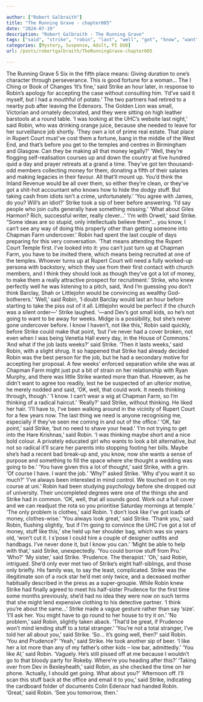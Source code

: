 ```yaml
---

author: ["Robert Galbraith"]
title: "The Running Grave - chapter005"
date: "2024-07-19"
description: "Robert Galbraith - The Running Grave"
tags: ["said", "strike", "robin", "last", "well", "got", "know", "want", "lot", "money", "stuff", "going", "like", "rupert", "court", "think", "would", "chapman", "farm", "need", "look", "week", "could", "might", "thinking"]
categories: [Mystery, Suspense, Adult, PI DUO]
url: /posts/robertgalbraith/TheRunningGrave-chapter005

---
```



The Running Grave
5
Six in the fifth place means:
Giving duration to one’s character through perseverance.
This is good fortune for a woman…
The I Ching or Book of Changes
‘It’s fine,’ said Strike an hour later, in response to Robin’s apology for accepting the case without consulting him. ‘I’d’ve said it myself, but I had a mouthful of potato.’
The two partners had retired to a nearby pub after leaving the Edensors. The Golden Lion was small, Victorian and ornately decorated, and they were sitting on high leather barstools at a round table.
‘I was looking at the UHC’s website last night,’ said Robin, who was drinking orange juice, because she needed to leave for her surveillance job shortly. ‘They own a lot of prime real estate. That place in Rupert Court must’ve cost them a fortune, bang in the middle of the West End, and that’s before you get to the temples and centres in Birmingham and Glasgow. Can they be making all that money legally?’
‘Well, they’re flogging self-realisation courses up and down the country at five hundred quid a day and prayer retreats at a grand a time. They’ve got ten thousand-odd members collecting money for them, donating a fifth of their salaries and making legacies in their favour. All that’ll mount up. You’d think the Inland Revenue would be all over them, so either they’re clean, or they’ve got a shit-hot accountant who knows how to hide the dodgy stuff. But taking cash from idiots isn’t a crime, unfortunately.’
‘You agree with James, do you? Will’s an idiot?’
Strike took a sip of beer before answering.
‘I’d say people who join cults generally have something missing.’
‘What about Giles Harmon? Rich, successful writer, really clever…’
‘I’m with Orwell,’ said Strike. “Some ideas are so stupid, only intellectuals believe them”… you know, I can’t see any way of doing this properly other than getting someone into Chapman Farm undercover.’
Robin had spent the last couple of days preparing for this very conversation.
‘That means attending the Rupert Court Temple first. I’ve looked into it: you can’t just turn up at Chapman Farm, you have to be invited there, which means being recruited at one of the temples. Whoever turns up at Rupert Court will need a fully worked-up persona with backstory, which they use from their first contact with church members, and I think they should look as though they’ve got a lot of money, to make them a really attractive prospect for recruitment.’
Strike, who knew perfectly well he was listening to a pitch, said, ‘And I’m guessing you don’t think Barclay, Shah or Littlejohn would be convincing as wealthy God-botherers.’
‘Well,’ said Robin, ‘I doubt Barclay would last an hour before starting to take the piss out of it all. Littlejohn would be perfect if the church was a silent order—’
Strike laughed.
‘—and Dev’s got small kids, so he’s not going to want to be away for weeks. Midge is a possibility, but she’s never gone undercover before. I know I haven’t, not like this,’ Robin said quickly, before Strike could make that point, ‘but I’ve never had a cover broken, not even when I was being Venetia Hall every day, in the House of Commons.’
‘And what if the job lasts weeks?’ said Strike.
‘Then it lasts weeks,’ said Robin, with a slight shrug.
It so happened that Strike had already decided Robin was the best person for the job, but he had a secondary motive for accepting her proposal. A few weeks’ enforced separation while she was at Chapman Farm might just put a bit of strain on her relationship with Ryan Murphy, and there was little Strike wanted more than that. However, as he didn’t want to agree too readily, lest he be suspected of an ulterior motive, he merely nodded and said, ‘OK, well, that could work. It needs thinking through, though.’
‘I know. I can’t wear a wig at Chapman Farm, so I’m thinking of a radical haircut.’
‘Really?’ said Strike, without thinking. He liked her hair.
‘I’ll have to, I’ve been walking around in the vicinity of Rupert Court for a few years now. The last thing we need is anyone recognising me, especially if they’ve seen me coming in and out of the office.’
‘OK, fair point,’ said Strike, ‘but no need to shave your head.’
‘I’m not trying to get into the Hare Krishnas,’ said Robin. ‘I was thinking maybe short and a nice bold colour. A privately educated girl who wants to look a bit alternative, but not so radical it’ll scare her parents into stopping footing her bills. Maybe she’s had a recent bad break-up and, you know, now she wants a sense of purpose and something to fill the space where she thought a wedding was going to be.’
‘You have given this a lot of thought,’ said Strike, with a grin.
‘Of course I have. I want the job.’
‘Why?’ asked Strike. ‘Why d’you want it so much?’
‘I’ve always been interested in mind control. We touched on it on my course at uni.’
Robin had been studying psychology before she dropped out of university. Their uncompleted degrees were one of the things she and Strike had in common.
‘OK, well, that all sounds good. Work out a full cover and we can readjust the rota so you prioritise Saturday mornings at temple.’
‘The only problem is clothes,’ said Robin. ‘I don’t look like I’ve got loads of money, clothes-wise.’
‘You always look great,’ said Strike.
‘Thank you,’ said Robin, flushing slightly, ‘but if I’m going to convince the UHC I’ve got a lot of money, stuff like this,’ she held up her shoulder bag, which was six years old, ‘won’t cut it. I s’pose I could hire a couple of designer outfits and handbags. I’ve never done it, but I know you can.’
‘Might be able to help with that,’ said Strike, unexpectedly. ‘You could borrow stuff from Pru.’
‘Who?’
‘My sister,’ said Strike. ‘Prudence. The therapist.’
‘Oh,’ said Robin, intrigued.
She’d only ever met two of Strike’s eight half-siblings, and those only briefly. His family was, to say the least, complicated. Strike was the illegitimate son of a rock star he’d met only twice, and a deceased mother habitually described in the press as a super-groupie. While Robin knew Strike had finally agreed to meet his half-sister Prudence for the first time some months previously, she’d had no idea they were now on such terms that she might lend expensive clothing to his detective partner.
‘I think you’re about the same…’ Strike made a vague gesture rather than say ‘size’. ‘I’ll ask her. You might have to go round to her house to try it on.’
‘No problem,’ said Robin, slightly taken aback. ‘That’d be great, if Prudence won’t mind lending stuff to a total stranger.’
‘You’re not a total stranger, I’ve told her all about you,’ said Strike.
‘So… it’s going well, then?’ said Robin. ‘You and Prudence?’
‘Yeah,’ said Strike. He took another sip of beer. ‘I like her a lot more than any of my father’s other kids – low bar, admittedly.’
‘You like Al,’ said Robin.
‘Vaguely. He’s still pissed off at me because I wouldn’t go to that bloody party for Rokeby. Where’re you heading after this?’
‘Taking over from Dev in Bexleyheath,’ said Robin, as she checked the time on her phone. ‘Actually, I should get going. What about you?’
‘Afternoon off. I’ll scan this stuff back at the office and email it to you,’ said Strike, indicating the cardboard folder of documents Colin Edensor had handed Robin.
‘Great,’ said Robin. ‘See you tomorrow, then.’
